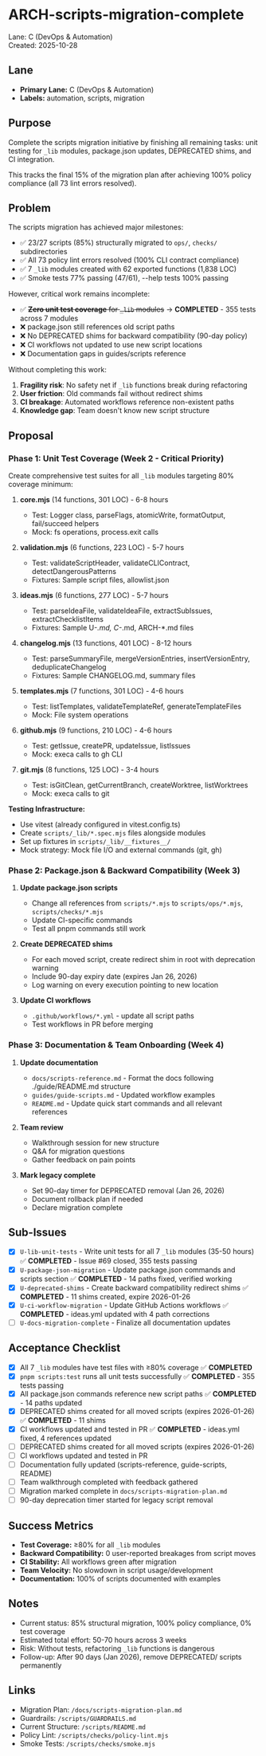 # ARCH-scripts-migration-complete

Lane: C (DevOps & Automation)  
Created: 2025-10-28

## Lane

- **Primary Lane:** C (DevOps & Automation)
- **Labels:** automation, scripts, migration

## Purpose

Complete the scripts migration initiative by finishing all remaining tasks: unit testing for `_lib` modules, package.json updates, DEPRECATED shims, and CI integration.

This tracks the final 15% of the migration plan after achieving 100% policy compliance (all 73 lint errors resolved).

## Problem

The scripts migration has achieved major milestones:

- ✅ 23/27 scripts (85%) structurally migrated to `ops/`, `checks/` subdirectories
- ✅ All 73 policy lint errors resolved (100% CLI contract compliance)
- ✅ 7 `_lib` modules created with 62 exported functions (1,838 LOC)
- ✅ Smoke tests 77% passing (47/61), --help tests 100% passing

However, critical work remains incomplete:

- ✅ ~~**Zero unit test coverage** for `_lib` modules~~ → **COMPLETED** - 355 tests across 7 modules
- ❌ package.json still references old script paths
- ❌ No DEPRECATED shims for backward compatibility (90-day policy)
- ❌ CI workflows not updated to use new script locations
- ❌ Documentation gaps in guides/scripts reference

Without completing this work:

1. **Fragility risk**: No safety net if `_lib` functions break during refactoring
2. **User friction**: Old commands fail without redirect shims
3. **CI breakage**: Automated workflows reference non-existent paths
4. **Knowledge gap**: Team doesn't know new script structure

## Proposal

### Phase 1: Unit Test Coverage (Week 2 - Critical Priority)

Create comprehensive test suites for all `_lib` modules targeting 80% coverage minimum:

1. **core.mjs** (14 functions, 301 LOC) - 6-8 hours
   - Test: Logger class, parseFlags, atomicWrite, formatOutput, fail/succeed helpers
   - Mock: fs operations, process.exit calls
2. **validation.mjs** (6 functions, 223 LOC) - 5-7 hours
   - Test: validateScriptHeader, validateCLIContract, detectDangerousPatterns
   - Fixtures: Sample script files, allowlist.json

3. **ideas.mjs** (6 functions, 277 LOC) - 5-7 hours
   - Test: parseIdeaFile, validateIdeaFile, extractSubIssues, extractChecklistItems
   - Fixtures: Sample U-_.md, C-_.md, ARCH-\*.md files

4. **changelog.mjs** (13 functions, 401 LOC) - 8-12 hours
   - Test: parseSummaryFile, mergeVersionEntries, insertVersionEntry, deduplicateChangelog
   - Fixtures: Sample CHANGELOG.md, summary files

5. **templates.mjs** (7 functions, 301 LOC) - 4-6 hours
   - Test: listTemplates, validateTemplateRef, generateTemplateFiles
   - Mock: File system operations

6. **github.mjs** (9 functions, 210 LOC) - 4-6 hours
   - Test: getIssue, createPR, updateIssue, listIssues
   - Mock: execa calls to gh CLI

7. **git.mjs** (8 functions, 125 LOC) - 3-4 hours
   - Test: isGitClean, getCurrentBranch, createWorktree, listWorktrees
   - Mock: execa calls to git

**Testing Infrastructure:**

- Use vitest (already configured in vitest.config.ts)
- Create `scripts/_lib/*.spec.mjs` files alongside modules
- Set up fixtures in `scripts/_lib/__fixtures__/`
- Mock strategy: Mock file I/O and external commands (git, gh)

### Phase 2: Package.json & Backward Compatibility (Week 3)

1. **Update package.json scripts**
   - Change all references from `scripts/*.mjs` to `scripts/ops/*.mjs`, `scripts/checks/*.mjs`
   - Update CI-specific commands
   - Test all pnpm commands still work

2. **Create DEPRECATED shims**
   - For each moved script, create redirect shim in root with deprecation warning
   - Include 90-day expiry date (expires Jan 26, 2026)
   - Log warning on every execution pointing to new location

3. **Update CI workflows**
   - `.github/workflows/*.yml` - update all script paths
   - Test workflows in PR before merging

### Phase 3: Documentation & Team Onboarding (Week 4)

1. **Update documentation**
   - `docs/scripts-reference.md` - Format the docs following ./guide/README.md structure
   - `guides/guide-scripts.md` - Updated workflow examples
   - `README.md` - Update quick start commands and all relevant references

2. **Team review**
   - Walkthrough session for new structure
   - Q&A for migration questions
   - Gather feedback on pain points

3. **Mark legacy complete**
   - Set 90-day timer for DEPRECATED removal (Jan 26, 2026)
   - Document rollback plan if needed
   - Declare migration complete

## Sub-Issues

- [x] `U-lib-unit-tests` - Write unit tests for all 7 `_lib` modules (35-50 hours) ✅ **COMPLETED** - Issue #69 closed, 355 tests passing
- [x] `U-package-json-migration` - Update package.json commands and scripts section ✅ **COMPLETED** - 14 paths fixed, verified working
- [x] `U-deprecated-shims` - Create backward compatibility redirect shims ✅ **COMPLETED** - 11 shims created, expire 2026-01-26
- [x] `U-ci-workflow-migration` - Update GitHub Actions workflows ✅ **COMPLETED** - ideas.yml updated with 4 path corrections
- [ ] `U-docs-migration-complete` - Finalize all documentation updates

## Acceptance Checklist

- [x] All 7 `_lib` modules have test files with ≥80% coverage ✅ **COMPLETED**
- [x] `pnpm scripts:test` runs all unit tests successfully ✅ **COMPLETED** - 355 tests passing
- [x] All package.json commands reference new script paths ✅ **COMPLETED** - 14 paths updated
- [x] DEPRECATED shims created for all moved scripts (expires 2026-01-26) ✅ **COMPLETED** - 11 shims
- [x] CI workflows updated and tested in PR ✅ **COMPLETED** - ideas.yml fixed, 4 references updated
- [ ] DEPRECATED shims created for all moved scripts (expires 2026-01-26)
- [ ] CI workflows updated and tested in PR
- [ ] Documentation fully updated (scripts-reference, guide-scripts, README)
- [ ] Team walkthrough completed with feedback gathered
- [ ] Migration marked complete in `docs/scripts-migration-plan.md`
- [ ] 90-day deprecation timer started for legacy script removal

## Success Metrics

- **Test Coverage:** ≥80% for all `_lib` modules
- **Backward Compatibility:** 0 user-reported breakages from script moves
- **CI Stability:** All workflows green after migration
- **Team Velocity:** No slowdown in script usage/development
- **Documentation:** 100% of scripts documented with examples

## Notes

- Current status: 85% structural migration, 100% policy compliance, 0% test coverage
- Estimated total effort: 50-70 hours across 3 weeks
- Risk: Without tests, refactoring `_lib` functions is dangerous
- Follow-up: After 90 days (Jan 2026), remove DEPRECATED/ scripts permanently

## Links

- Migration Plan: `/docs/scripts-migration-plan.md`
- Guardrails: `/scripts/GUARDRAILS.md`
- Current Structure: `/scripts/README.md`
- Policy Lint: `/scripts/checks/policy-lint.mjs`
- Smoke Tests: `/scripts/checks/smoke.mjs`
